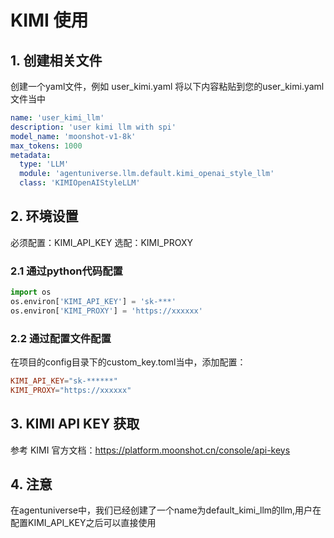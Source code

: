 # KIMI 使用
## 1. 创建相关文件
创建一个yaml文件，例如 user_kimi.yaml
将以下内容粘贴到您的user_kimi.yaml文件当中
```yaml
name: 'user_kimi_llm'
description: 'user kimi llm with spi'
model_name: 'moonshot-v1-8k'
max_tokens: 1000
metadata:
  type: 'LLM'
  module: 'agentuniverse.llm.default.kimi_openai_style_llm'
  class: 'KIMIOpenAIStyleLLM'
```
## 2. 环境设置
必须配置：KIMI_API_KEY
选配：KIMI_PROXY
### 2.1 通过python代码配置
```python
import os
os.environ['KIMI_API_KEY'] = 'sk-***'
os.environ['KIMI_PROXY'] = 'https://xxxxxx'
```
### 2.2 通过配置文件配置
在项目的config目录下的custom_key.toml当中，添加配置：
```toml
KIMI_API_KEY="sk-******"
KIMI_PROXY="https://xxxxxx" 
```
## 3. KIMI API KEY 获取
参考 KIMI 官方文档：https://platform.moonshot.cn/console/api-keys

## 4. 注意
在agentuniverse中，我们已经创建了一个name为default_kimi_llm的llm,用户在配置KIMI_API_KEY之后可以直接使用
